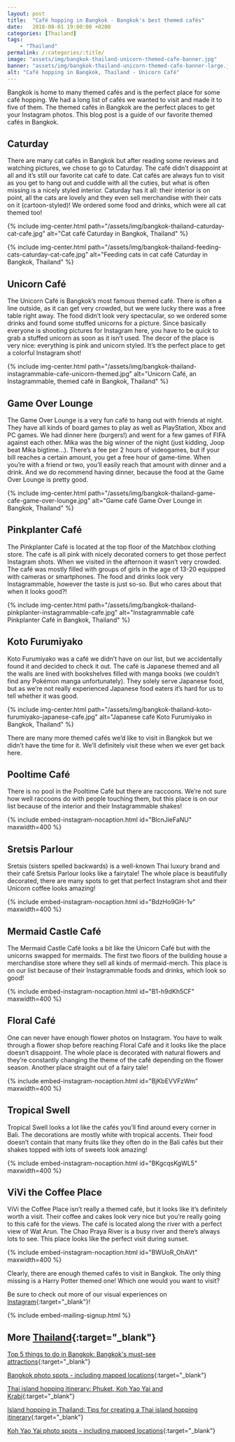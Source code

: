 ```yaml
---
layout: post
title:  "Café hopping in Bangkok - Bangkok's best themed cafés"
date:   2018-08-01 19:00:00 +0200
categories: [Thailand]
tags:
    - "Thailand"
permalink: /:categories/:title/
image: "assets/img/bangkok-thailand-unicorn-themed-cafe-banner.jpg"
banner: "assets/img/bangkok-thailand-unicorn-themed-cafe-banner-large.jpg"
alt: "Café hopping in Bangkok, Thailand - Unicorn Café"
---
```


Bangkok is home to many themed cafés and is the perfect place for some café hopping. We had a long list of cafés we wanted to visit and made it to five of them. The themed cafés in Bangkok are the perfect places to get your Instagram photos. This blog post is a guide of our favorite themed cafés in Bangkok.

## Caturday

There are many cat cafés in Bangkok but after reading some reviews and watching pictures, we chose to go to Caturday. The café didn’t disappoint at all and it’s still our favorite cat café to date. Cat cafés are always fun to visit as you get to hang out and cuddle with all the cuties, but what is often missing is a nicely styled interior. Caturday has it all: their interior is on point, all the cats are lovely and they even sell merchandise with their cats on it (cartoon-styled)! We ordered some food and drinks, which were all cat themed too!

{% include img-center.html path="/assets/img/bangkok-thailand-caturday-cat-cafe.jpg" alt="Cat café Caturday in Bangkok, Thailand" %}

{% include img-center.html path="/assets/img/bangkok-thailand-feeding-cats-caturday-cat-cafe.jpg" alt="Feeding cats in cat café Caturday in Bangkok, Thailand" %}

## Unicorn Café

The Unicorn Café is Bangkok’s most famous themed café. There is often a line outside, as it can get very crowded, but we were lucky there was a free table right away. The food didn’t look very spectacular, so we ordered some drinks and found some stuffed unicorns for a picture. Since basically everyone is shooting pictures for Instagram here, you have to be quick to grab a stuffed unicorn as soon as it isn’t used. The decor of the place is very nice: everything is pink and unicorn styled. It’s the perfect place to get a colorful Instagram shot! 

{% include img-center.html path="/assets/img/bangkok-thailand-instagrammable-cafe-unicorn-themed.jpg" alt="Unicorn Café, an Instagrammable, themed café in Bangkok, Thailand" %}

## Game Over Lounge

The Game Over Lounge is a very fun café to hang out with friends at night. They have all kinds of board games to play as well as PlayStation, Xbox and PC games. We had dinner here (burgers!) and went for a few games of FIFA against each other. Mika was the big winner of the night (just kidding, Joop beat Mika bigtime…). There’s a fee per 2 hours of videogames, but if your bill reaches a certain amount, you get a free hour of game-time. When you’re with a friend or two, you’ll easily reach that amount with dinner and a drink. And we do recommend having dinner, because the food at the Game Over Lounge is pretty good. 

{% include img-center.html path="/assets/img/bangkok-thailand-game-cafe-game-over-lounge.jpg" alt="Game café Game Over Lounge in Bangkok, Thailand" %}

## Pinkplanter Café

The Pinkplanter Café is located at the top floor of the Matchbox clothing store. The café is all pink with nicely decorated corners to get those perfect Instagram shots. When we visited in the afternoon it wasn’t very crowded. The café was mostly filled with groups of girls in the age of 13-20 equipped with cameras or smartphones. The food and drinks look very Instagrammable, however the taste is just so-so. But who cares about that when it looks good?! 

{% include img-center.html path="/assets/img/bangkok-thailand-pinkplanter-instagrammable-cafe.jpg" alt="Instagrammable café Pinkplanter Café in Bangkok, Thailand" %}

## Koto Furumiyako

Koto Furumiyako was a café we didn’t have on our list, but we accidentally found it and decided to check it out. The café is Japanese themed and all the walls are lined with bookshelves filled with manga books (we couldn’t find any Pokémon manga unfortunately). They solely serve Japanese food, but as we’re not really experienced Japanese food eaters it’s hard for us to tell whether it was good. 

{% include img-center.html path="/assets/img/bangkok-thailand-koto-furumiyako-japanese-cafe.jpg" alt="Japanese café Koto Furumiyako in Bangkok, Thailand" %}

There are many more themed cafés we’d like to visit in Bangkok but we didn’t have the time for it. We’ll definitely visit these when we ever get back here. 

## Pooltime Café

There is no pool in the Pooltime Café but there are raccoons. We’re not sure how well raccoons do with people touching them, but this place is on our list because of the interior and their Instagrammable shakes!

{% include embed-instagram-nocaption.html id="BlcnJieFaNU" maxwidth=400 %}

## Sretsis Parlour

Sretsis (sisters spelled backwards) is a well-known Thai luxury brand and their café Sretsis Parlour looks like a fairytale! The whole place is beautifully decorated, there are many spots to get that perfect Instagram shot and their Unicorn coffee looks amazing!

{% include embed-instagram-nocaption.html id="BdzHo9GH-1v" maxwidth=400 %}

## Mermaid Castle Café

The Mermaid Castle Café looks a bit like the Unicorn Café but with the unicorns swapped for mermaids. The first two floors of the building house a merchandise store where they sell all kinds of mermaid-merch. This place is on our list because of their Instagrammable foods and drinks, which look so good!

{% include embed-instagram-nocaption.html id="B1-h9dKh5CF" maxwidth=400 %}

## Floral Café

One can never have enough flower photos on Instagram. You have to walk through a flower shop before reaching Floral Café and it looks like the place doesn’t disappoint. The whole place is decorated with natural flowers and they’re constantly changing the theme of the café depending on the flower season. Another place straight out of a fairy tale!

{% include embed-instagram-nocaption.html id="BjKbEVVFzWm" maxwidth=400 %}

## Tropical Swell

Tropical Swell looks a lot like the cafés you’ll find around every corner in Bali. The decorations are mostly white with tropical accents. Their food doesn’t contain that many fruits like they often do in the Bali cafés but their shakes topped with lots of sweets look amazing!

{% include embed-instagram-nocaption.html id="BKgcqsKgWL5" maxwidth=400 %}

## ViVi the Coffee Place

ViVi the Coffee Place isn’t really a themed café, but it looks like it’s definitely worth a visit. Their coffee and cakes look very nice but you’re really going to this café for the views. The café is located along the river with a perfect view of Wat Arun. The Chao Praya River is a busy river and there’s always lots to see. This place looks like the perfect visit during sunset. 

{% include embed-instagram-nocaption.html id="BWUoR_OhAVt" maxwidth=400 %}

Clearly, there are enough themed cafés to visit in Bangkok. The only thing missing is a Harry Potter themed one! Which one would you want to visit?

Be sure to check out more of our visual experiences on [Instagram][instagram]{:target="_blank"}!

{% include embed-mailing-signup.html %}

## More [Thailand][thailand]{:target="_blank"}

[Top 5 things to do in Bangkok: Bangkok's must-see attractions][top 5 bangkok]{:target="_blank"}

[Bangkok photo spots - including mapped locations][photo spots bangkok]{:target="_blank"}

[Thai island hopping itinerary: Phuket, Koh Yao Yai and Krabi][thai islands itinerary]{:target="_blank"}

[Island hopping in Thailand: Tips for creating a Thai island hopping itinerary][island hopping tips]{:target="_blank"}

[Koh Yao Yai photo spots - including mapped locations][koh yao yai photo spots]{:target="_blank"}

[thai islands itinerary]: https://kipamojo.world/thailand/Thai-island-hopping-itinerary-Phuket-Koh-Yao-Yai-and-Krabi/
[island hopping tips]: https://kipamojo.world/thailand/Island-hopping-in-Thailand-Tips-for-creating-a-Thai-island-hopping-itinerary/
[koh yao yai photo spots]: https://kipamojo.world/thailand/Koh-Yoa-Yai-photo-spots/

[top 5 bangkok]: https://kipamojo.world/thailand/Top-5-things-to-do-in-Bangkok-Bangkoks-must-see-attractions/
[photo spots bangkok]: https://kipamojo.world/thailand/Bangkok-photo-spots/

[thailand]: https://kipamojo.world/tags.html#thailand
[instagram]: https://instagram.com/kipamojo

